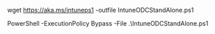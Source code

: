 wget https://aka.ms/intuneps1 -outfile IntuneODCStandAlone.ps1

PowerShell -ExecutionPolicy Bypass -File .\IntuneODCStandAlone.ps1
